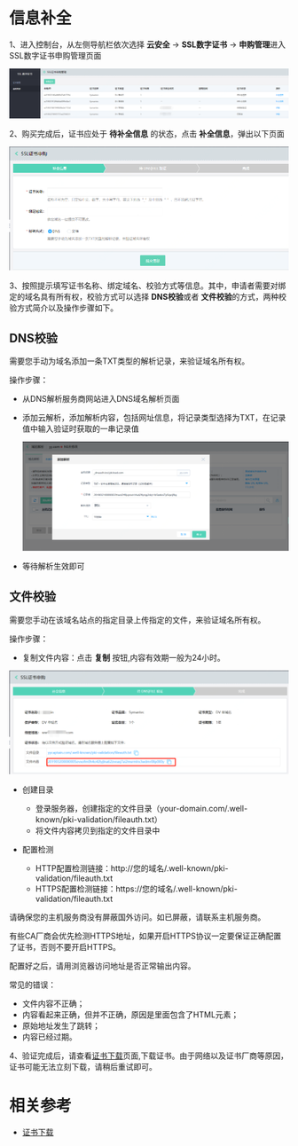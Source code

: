 # 信息补全

1、进入控制台，从左侧导航栏依次选择 **云安全** -> **SSL数字证书** -> **申购管理**进入SSL数字证书申购管理页面

![申购管理](/image/SSL-Certification/申购管理.png)

2、购买完成后，证书应处于 **待补全信息** 的状态，点击 **补全信息**，弹出以下页面

![补全信息](/image/SSL-Certification/Symantec-DV-补全信息.png)

3、按照提示填写证书名称、绑定域名、校验方式等信息。其中，申请者需要对绑定的域名具有所有权，校验方式可以选择 **DNS校验**或者 **文件校验**的方式，两种校验方式简介以及操作步骤如下。

## DNS校验

需要您手动为域名添加一条TXT类型的解析记录，来验证域名所有权。

操作步骤：

- 从DNS解析服务商网站进入DNS域名解析页面

- 添加云解析，添加解析内容，包括网址信息，将记录类型选择为TXT，在记录值中输入验证时获取的一串记录值
  
  ![添加解析内容](/image/SSL-Certification/添加解析内容.png)

- 等待解析生效即可


## 文件校验

需要您手动在该域名站点的指定目录上传指定的文件，来验证域名所有权。

操作步骤：

- 复制文件内容：点击 **复制** 按钮,内容有效期一般为24小时。

![文件内容](/image/SSL-Certification/文件内容.png)

- 创建目录
  - 登录服务器，创建指定的文件目录（your-domain.com/.well-known/pki-validation/fileauth.txt）
  - 将文件内容拷贝到指定的文件目录中
  
- 配置检测
  - HTTP配置检测链接：http://您的域名/.well-known/pki-validation/fileauth.txt 
  - HTTPS配置检测链接：https://您的域名/.well-known/pki-validation/fileauth.txt

请确保您的主机服务商没有屏蔽国外访问。如已屏蔽，请联系主机服务商。

有些CA厂商会优先检测HTTPS地址，如果开启HTTPS协议一定要保证正确配置了证书，否则不要开启HTTPS。

配置好之后，请用浏览器访问地址是否正常输出内容。

常见的错误：
- 文件内容不正确；
- 内容看起来正确，但并不正确，原因是里面包含了HTML元素；
- 原始地址发生了跳转；
- 内容已经过期。

4、验证完成后，请查看[证书下载](Download-SSL-Certification.md)页面,下载证书。由于网络以及证书厂商等原因，证书可能无法立刻下载，请稍后重试即可。

# 相关参考
- [证书下载](Download-SSL-Certification.md)
